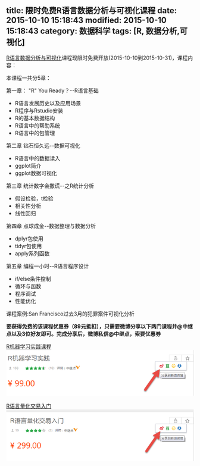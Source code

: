 title: 限时免费R语言数据分析与可视化课程
date: 2015-10-10 15:18:43
modified: 2015-10-10 15:18:43
category: 数据科学
tags: [R, 数据分析,可视化]
---


[R语言数据分析与可视化](http://study.163.com/course/introduction/855058.htm#/courseDetail)课程现限时免费开放(2015-10-10到2015-10-31)，课程内容：

本课程一共分5章：

第一章： "R" You Ready？--R语言基础

+ R语言发展历史以及应用场景
+ R程序与Rstudio安装
+ R的基本数据结构
+ R语言中的帮助系统
+ R语言中的包管理

第二章 钻石恒久远--数据可视化

+ R语言中的数据读入
+ ggplot简介
+ ggplot数据可视化

第三章 统计数字会撒谎--之R统计分析

+ 假设检验，t检验
+ 相关性分析
+ 线性回归

第四章 点球成金--数据整理与数据分析

+ dplyr包使用
+ tidyr包使用
+ apply系列函数

第五章 编程一小时--R语言程序设计
+ if/else条件控制
+ 循环与函数
+ 程序调试
+ 性能优化

课程案例:San Francisco过去3月的犯罪案件可视化分析

**要获得免费的该课程优惠券（89元抵扣），只需要微博分享以下两门课程并@中继点以及3位好友即可。**完成分享后，微博私信@中继点，索要优惠券****

[R机器学习实践课程](http://study.163.com/course/introduction/854064.htm#/courseDetail)
![R机器学习实践](/images/datascience/machine-learning-share.png "R机器学习实践")

[R语言量化交易入门](http://study.163.com/course/introduction/1172009.htm#/courseDetail)
![R语言量化交易入门](/images/datascience/quant-share.png "R语言量化交易入门")




